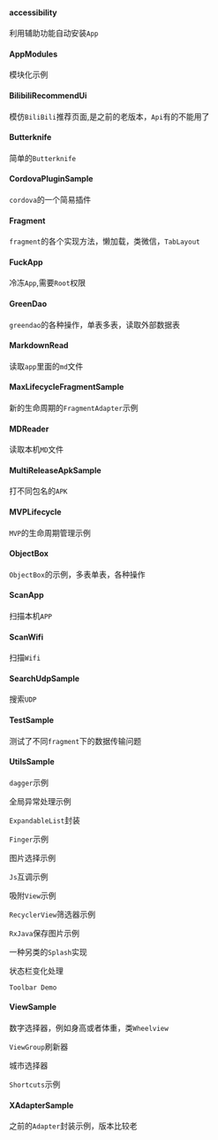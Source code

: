 #### accessibility

利用辅助功能自动安装`App`

#### AppModules

模块化示例

#### BilibiliRecommendUi

模仿`BiliBili`推荐页面,是之前的老版本，`Api`有的不能用了

#### Butterknife

简单的`Butterknife`

#### CordovaPluginSample

`cordova`的一个简易插件

#### Fragment

`fragment`的各个实现方法，懒加载，类微信，`TabLayout`

#### FuckApp

冷冻`App`,需要`Root`权限

#### GreenDao

`greendao`的各种操作，单表多表，读取外部数据表

#### MarkdownRead

读取`app`里面的`md`文件

#### MaxLifecycleFragmentSample

新的生命周期的`FragmentAdapter`示例

#### MDReader

读取本机`MD`文件

#### MultiReleaseApkSample

打不同包名的`APK`

#### MVPLifecycle

`MVP`的生命周期管理示例

#### ObjectBox

`ObjectBox`的示例，多表单表，各种操作

#### ScanApp

扫描本机`APP`

#### ScanWifi

扫描`Wifi`

#### SearchUdpSample

搜索`UDP`

#### TestSample

测试了不同`fragment`下的数据传输问题

#### UtilsSample

`dagger`示例

全局异常处理示例

`ExpandableList`封装

`Finger`示例

图片选择示例

`Js`互调示例

吸附`View`示例

`RecyclerView`筛选器示例

`RxJava`保存图片示例

一种另类的`Splash`实现

状态栏变化处理

`Toolbar Demo`

#### ViewSample

数字选择器，例如身高或者体重，类`Wheelview`

`ViewGroup`刷新器

城市选择器

`Shortcuts`示例

#### XAdapterSample

之前的`Adapter`封装示例，版本比较老
